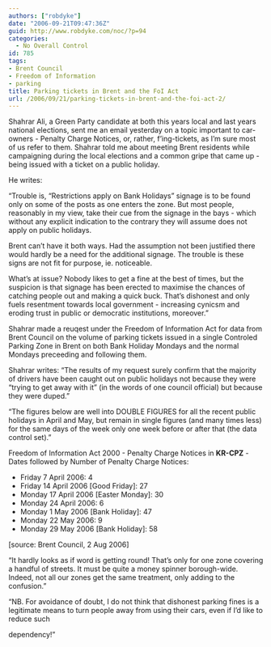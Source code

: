 ```yaml
---
authors: ["robdyke"]
date: "2006-09-21T09:47:36Z"
guid: http://www.robdyke.com/noc/?p=94
categories:
  - No Overall Control
id: 785
tags:
- Brent Council
- Freedom of Information
- parking
title: Parking tickets in Brent and the FoI Act
url: /2006/09/21/parking-tickets-in-brent-and-the-foi-act-2/
---
```

Shahrar Ali, a Green Party candidate at both this years local and last years national elections, sent me an email yesterday on a topic important to car-owners - Penalty Charge Notices, or, rather, f’ing-tickets, as I’m sure most of us refer to them. Shahrar told me about meeting Brent residents while campaigning during the local elections and a common gripe that came up - being issued with a ticket on a public holiday.

He writes:

“Trouble is, “Restrictions apply on Bank Holidays” signage is to be found only on some of the posts as one enters the zone. But most people, reasonably in my view, take their cue from the signage in the bays - which without any explicit indication to the contrary they will assume does not apply on public holidays.

Brent can’t have it both ways. Had the assumption not been justified there would hardly be a need for the additional signage. The trouble is these signs are not fit for purpose, ie. noticeable.

What’s at issue? Nobody likes to get a fine at the best of times, but the suspicion is that signage has been erected to maximise the chances of catching people out and making a quick buck. That’s dishonest and only fuels resentment towards local government - increasing cynicsm and eroding trust in public or democratic institutions, moreover.”
  
<a />
  
Shahrar made a reuqest under the Freedom of Information Act for data from Brent Council on the volume of parking tickets issued in a single Controled Parking Zone in Brent on both Bank Holiday Mondays and the normal Mondays preceeding and following them.
  
Shahrar writes: “The results of my request surely confirm that the majority of drivers have been caught out on public holidays not because they were “trying to get away with it” (in the words of one council official) but because they were duped.”

“The figures below are well into DOUBLE FIGURES for all the recent public holidays in April and May, but remain in single figures (and many times less) for the same days of the week only one week before or after that (the data control set).”

Freedom of Information Act 2000 - Penalty Charge Notices in **KR-CPZ** - Dates followed by Number of Penalty Charge Notices:

  * Friday 7 April 2006: 4
  * Friday 14 April 2006 [Good Friday]: 27
  * Monday 17 April 2006 [Easter Monday]: 30
  * Monday 24 April 2006: 6
  * Monday 1 May 2006 [Bank Holiday]: 47
  * Monday 22 May 2006: 9
  * Monday 29 May 2006 [Bank Holiday]: 58

[source: Brent Council, 2 Aug 2006]

“It hardly looks as if word is getting round! That’s only for one zone covering a handful of streets. It must be quite a money spinner borough-wide. Indeed, not all our zones get the same treatment, only adding to the confusion.”

“NB. For avoidance of doubt, I do not think that dishonest parking fines is a legitimate means to turn people away from using their cars, even if I’d like to reduce such
  
dependency!”